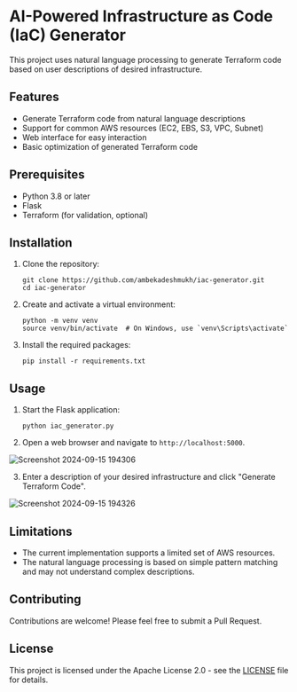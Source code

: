 # AI-Powered Infrastructure as Code (IaC) Generator

This project uses natural language processing to generate Terraform code based on user descriptions of desired infrastructure.

## Features

- Generate Terraform code from natural language descriptions
- Support for common AWS resources (EC2, EBS, S3, VPC, Subnet)
- Web interface for easy interaction
- Basic optimization of generated Terraform code

## Prerequisites

- Python 3.8 or later
- Flask
- Terraform (for validation, optional)

## Installation

1. Clone the repository:
   ```
   git clone https://github.com/ambekadeshmukh/iac-generator.git
   cd iac-generator
   ```

2. Create and activate a virtual environment:
   ```
   python -m venv venv
   source venv/bin/activate  # On Windows, use `venv\Scripts\activate`
   ```

3. Install the required packages:
   ```
   pip install -r requirements.txt
   ```

## Usage

1. Start the Flask application:
   ```
   python iac_generator.py
   ```

2. Open a web browser and navigate to `http://localhost:5000`.

![Screenshot 2024-09-15 194306](https://github.com/user-attachments/assets/644ba9cd-ca3f-47af-80a4-a082c2c5d953)


3. Enter a description of your desired infrastructure and click "Generate Terraform Code".

![Screenshot 2024-09-15 194326](https://github.com/user-attachments/assets/5fb297f8-77a7-4db1-bf52-ae5f5f7db11b)


## Limitations

- The current implementation supports a limited set of AWS resources.
- The natural language processing is based on simple pattern matching and may not understand complex descriptions.

## Contributing

Contributions are welcome! Please feel free to submit a Pull Request.

## License

This project is licensed under the Apache License 2.0 - see the [LICENSE](LICENSE) file for details.
